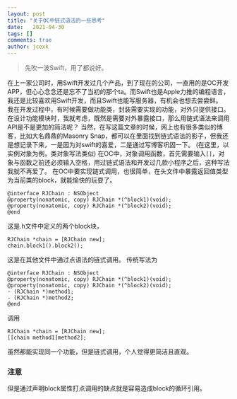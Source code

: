 ```yaml
---
layout: post
title: "关于OC中链式语法的一些思考"
date:   2021-04-30
tags: []
comments: true
author: jcexk
---
```

> 先吹一波Swift，用了都说好。

在上一家公司时，用Swift开发过几个产品，到了现在的公司，一直用的是OC开发APP，但心心念念还是忘不了当初的那个ta。而Swift也是Apple力推的编程语言，我还是比较喜欢用Swift开发，而且Swift也能写服务器，有机会也想去尝尝鲜。
我在开发过程中，有时候需要做功能类，封装需要实现的功能，对外只提供接口。在设计功能模块时，我就考虑，既然是需要对外暴露接口，那么用链式语法来调用API是不是更加的简洁呢？
当然，在写这篇文章的时候，网上也有很多类似的博客，比如大名鼎鼎的Masonry Snap，都可以在里面找到链式语法的影子，但我还是想记录下来，一是因为对swift的喜爱，二是通过写博客巩固一下。
(在这里，以实例对象为例，类对象写法类似)
在OC中，对象调用函数，首先需要输入`[]`，对象与函数之前还必须输入空格，用过链式语法和开发过几款小程序之后，这种写法我就不再爱了。
在OC中要实现链式调用，也很简单，在头文件中暴露返回值类型为当前类的block，就能愉快的玩耍了。
```
@interface RJChain : NSObject
@property(nonatomic, copy) RJChain *(^block1)(void);
@property(nonatomic, copy) RJChain *(^block2)(void);
@end
```
这是.h文件中定义的两个block块，
```
RJChain *chain = [RJChain new];
chain.block1().block2();
```
这是在其他文件中通过点语法的链式调用。
传统写法为
```
@interface RJChain : NSObject
@property(nonatomic, copy) RJChain *(^block1)(void);
@property(nonatomic, copy) RJChain *(^block2)(void);
- (RJChain *)method1;
- (RJChain *)method2;
@end
```
调用
```
RJChain *chain = [RJChain new];
[[chain method1]method2];
```
虽然都能实现同一个功能，但是链式调用，个人觉得更简洁且直观。
### 注意
但是通过声明block属性打点调用的缺点就是容易造成block的循环引用。
